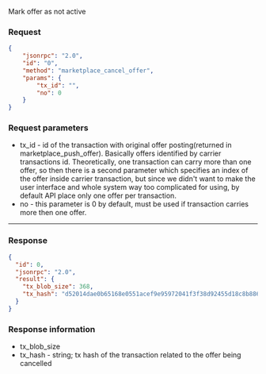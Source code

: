 Mark offer as not active

### Request

```json
{
	"jsonrpc": "2.0",
	"id": "0",
	"method": "marketplace_cancel_offer",
	"params": {
		"tx_id": "",
		"no": 0
	}
}
```

### Request parameters
- tx_id - id of the transaction with original offer posting(returned in marketplace_push_offer). Basically offers identified by carrier transactions id. Theoretically, one transaction can carry more than one offer, so then there is a second parameter which specifies an index of the offer inside carrier transaction, but since we didn't want to make the user interface and whole system way too complicated for using, by default API place only one offer per transaction.
- no - this parameter is 0 by default, must be used if transaction carries more then one offer.

---

### Response

```json
{
  "id": 0,
  "jsonrpc": "2.0",
  "result": {
    "tx_blob_size": 368,
    "tx_hash": "d52014dae0b65168e0551acef9e95972041f3f38d92455d18c8b886baece3d90"
  }
}
```

### Response information

- tx_blob_size
- tx_hash - string; tx hash of the transaction related to the offer being cancelled